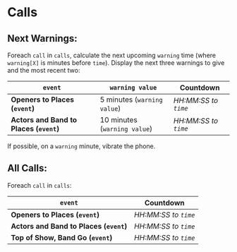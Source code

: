 # Calls

## Next Warnings:

Foreach `call` in `calls`, calculate the next upcoming `warning` time (where `warning[X]` is minutes before `time`). Display the next three warnings to give and the most recent two:

| `event`                                 | `warning value`              | Countdown            |
| --------------------------------------- | ---------------------------- | -------------------- |
| **Openers to Places (`event`)**         | 5 minutes (`warning value`)  | _HH:MM:SS to `time`_ |
| **Actors and Band to Places (`event`)** | 10 minutes (`warning value`) | _HH:MM:SS to `time`_ |

If possible, on a `warning` minute, vibrate the phone.

## All Calls:

Foreach `call` in `calls`:

| `event`                                 | Countdown            |
| --------------------------------------- | -------------------- |
| **Openers to Places (`event`)**         | _HH:MM:SS to `time`_ |
| **Actors and Band to Places (`event`)** | _HH:MM:SS to `time`_ |
| **Top of Show, Band Go (`event`)**      | _HH:MM:SS to `time`_ |
